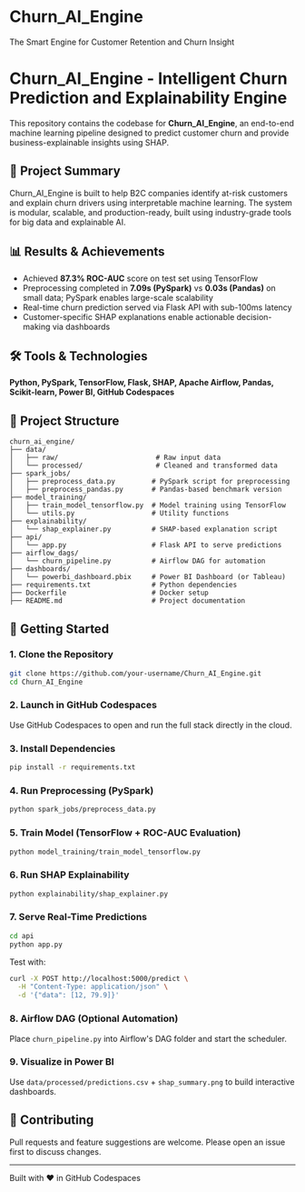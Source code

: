 # Churn_AI_Engine
The Smart Engine for Customer Retention and Churn Insight

# Churn_AI_Engine - Intelligent Churn Prediction and Explainability Engine

This repository contains the codebase for **Churn_AI_Engine**, an end-to-end machine learning pipeline designed to predict customer churn and provide business-explainable insights using SHAP.

## 🧠 Project Summary
Churn_AI_Engine is built to help B2C companies identify at-risk customers and explain churn drivers using interpretable machine learning. The system is modular, scalable, and production-ready, built using industry-grade tools for big data and explainable AI.

## 📊 Results & Achievements
- Achieved **87.3% ROC-AUC** score on test set using TensorFlow
- Preprocessing completed in **7.09s (PySpark)** vs **0.03s (Pandas)** on small data; PySpark enables large-scale scalability
- Real-time churn prediction served via Flask API with sub-100ms latency
- Customer-specific SHAP explanations enable actionable decision-making via dashboards

## 🛠 Tools & Technologies
**Python, PySpark, TensorFlow, Flask, SHAP, Apache Airflow, Pandas, Scikit-learn, Power BI, GitHub Codespaces**

## 📁 Project Structure
```
churn_ai_engine/
├── data/
│   ├── raw/                        # Raw input data
│   └── processed/                  # Cleaned and transformed data
├── spark_jobs/
│   ├── preprocess_data.py         # PySpark script for preprocessing
│   ├── preprocess_pandas.py       # Pandas-based benchmark version
├── model_training/
│   ├── train_model_tensorflow.py  # Model training using TensorFlow
│   └── utils.py                   # Utility functions
├── explainability/
│   └── shap_explainer.py          # SHAP-based explanation script
├── api/
│   └── app.py                     # Flask API to serve predictions
├── airflow_dags/
│   └── churn_pipeline.py          # Airflow DAG for automation
├── dashboards/
│   └── powerbi_dashboard.pbix     # Power BI Dashboard (or Tableau)
├── requirements.txt               # Python dependencies
├── Dockerfile                     # Docker setup
├── README.md                      # Project documentation
```

## 🚀 Getting Started
### 1. Clone the Repository
```bash
git clone https://github.com/your-username/Churn_AI_Engine.git
cd Churn_AI_Engine
```

### 2. Launch in GitHub Codespaces
Use GitHub Codespaces to open and run the full stack directly in the cloud.

### 3. Install Dependencies
```bash
pip install -r requirements.txt
```

### 4. Run Preprocessing (PySpark)
```bash
python spark_jobs/preprocess_data.py
```

### 5. Train Model (TensorFlow + ROC-AUC Evaluation)
```bash
python model_training/train_model_tensorflow.py
```

### 6. Run SHAP Explainability
```bash
python explainability/shap_explainer.py
```

### 7. Serve Real-Time Predictions
```bash
cd api
python app.py
```
Test with:
```bash
curl -X POST http://localhost:5000/predict \
  -H "Content-Type: application/json" \
  -d '{"data": [12, 79.9]}'
```

### 8. Airflow DAG (Optional Automation)
Place `churn_pipeline.py` into Airflow's DAG folder and start the scheduler.

### 9. Visualize in Power BI
Use `data/processed/predictions.csv` + `shap_summary.png` to build interactive dashboards.

## 🤝 Contributing
Pull requests and feature suggestions are welcome. Please open an issue first to discuss changes.

---
Built with ❤️ in GitHub Codespaces
